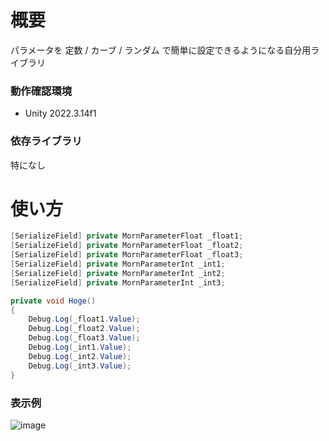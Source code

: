 # 概要
パラメータを 定数 / カーブ / ランダム で簡単に設定できるようになる自分用ライブラリ

### 動作確認環境

- Unity 2022.3.14f1

### 依存ライブラリ

特になし

# 使い方
```csharp
[SerializeField] private MornParameterFloat _float1;
[SerializeField] private MornParameterFloat _float2;
[SerializeField] private MornParameterFloat _float3;
[SerializeField] private MornParameterInt _int1;
[SerializeField] private MornParameterInt _int2;
[SerializeField] private MornParameterInt _int3;

private void Hoge()
{
    Debug.Log(_float1.Value);
    Debug.Log(_float2.Value);
    Debug.Log(_float3.Value);
    Debug.Log(_int1.Value);
    Debug.Log(_int2.Value);
    Debug.Log(_int3.Value);
}
```

### 表示例
![image](https://github.com/user-attachments/assets/5a8bd1a6-7f11-417c-ac36-da22fa34e4ad)
